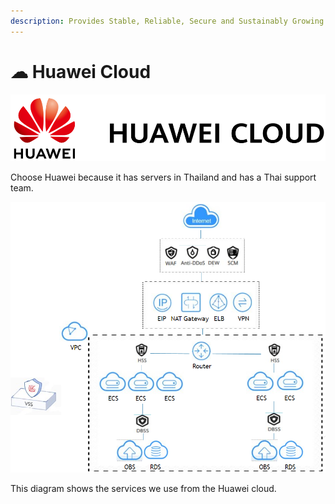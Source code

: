 ```yaml
---
description: Provides Stable, Reliable, Secure and Sustainably Growing Cloud Services.
---
```


# ☁ Huawei Cloud

![](<../.gitbook/assets/image (12) (1) (1).png>)

Choose Huawei because it has servers in Thailand and has a Thai support team.

![System Diagram](<../.gitbook/assets/image (12) (2).png>)

This diagram shows the services we use from the Huawei cloud.
